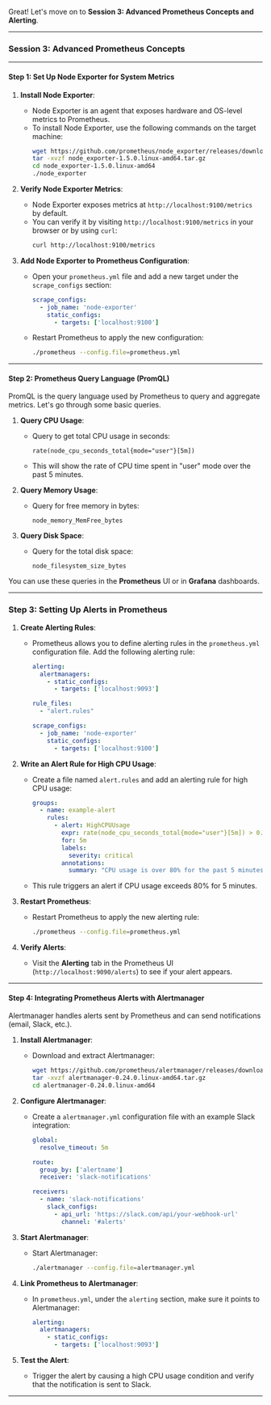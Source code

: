Great! Let's move on to **Session 3: Advanced Prometheus Concepts and Alerting**.

---

### **Session 3: Advanced Prometheus Concepts**

---

#### **Step 1: Set Up Node Exporter for System Metrics**

1. **Install Node Exporter**:
   - Node Exporter is an agent that exposes hardware and OS-level metrics to Prometheus.
   - To install Node Exporter, use the following commands on the target machine:
     ```bash
     wget https://github.com/prometheus/node_exporter/releases/download/v1.5.0/node_exporter-1.5.0.linux-amd64.tar.gz
     tar -xvzf node_exporter-1.5.0.linux-amd64.tar.gz
     cd node_exporter-1.5.0.linux-amd64
     ./node_exporter
     ```

2. **Verify Node Exporter Metrics**:
   - Node Exporter exposes metrics at `http://localhost:9100/metrics` by default.
   - You can verify it by visiting `http://localhost:9100/metrics` in your browser or by using `curl`:
     ```bash
     curl http://localhost:9100/metrics
     ```

3. **Add Node Exporter to Prometheus Configuration**:
   - Open your `prometheus.yml` file and add a new target under the `scrape_configs` section:
     ```yaml
     scrape_configs:
       - job_name: 'node-exporter'
         static_configs:
           - targets: ['localhost:9100']
     ```
   - Restart Prometheus to apply the new configuration:
     ```bash
     ./prometheus --config.file=prometheus.yml
     ```

---

#### **Step 2: Prometheus Query Language (PromQL)**

PromQL is the query language used by Prometheus to query and aggregate metrics. Let's go through some basic queries.

1. **Query CPU Usage**:
   - Query to get total CPU usage in seconds:
     ```promql
     rate(node_cpu_seconds_total{mode="user"}[5m])
     ```
   - This will show the rate of CPU time spent in "user" mode over the past 5 minutes.

2. **Query Memory Usage**:
   - Query for free memory in bytes:
     ```promql
     node_memory_MemFree_bytes
     ```

3. **Query Disk Space**:
   - Query for the total disk space:
     ```promql
     node_filesystem_size_bytes
     ```

You can use these queries in the **Prometheus** UI or in **Grafana** dashboards.

---

### **Step 3: Setting Up Alerts in Prometheus**

1. **Create Alerting Rules**:
   - Prometheus allows you to define alerting rules in the `prometheus.yml` configuration file. Add the following alerting rule:
     ```yaml
     alerting:
       alertmanagers:
         - static_configs:
           - targets: ['localhost:9093']

     rule_files:
       - "alert.rules"

     scrape_configs:
       - job_name: 'node-exporter'
         static_configs:
           - targets: ['localhost:9100']
     ```

2. **Write an Alert Rule for High CPU Usage**:
   - Create a file named `alert.rules` and add an alerting rule for high CPU usage:
     ```yaml
     groups:
       - name: example-alert
         rules:
           - alert: HighCPUUsage
             expr: rate(node_cpu_seconds_total{mode="user"}[5m]) > 0.8
             for: 5m
             labels:
               severity: critical
             annotations:
               summary: "CPU usage is over 80% for the past 5 minutes"
     ```
   - This rule triggers an alert if CPU usage exceeds 80% for 5 minutes.

3. **Restart Prometheus**:
   - Restart Prometheus to apply the new alerting rule:
     ```bash
     ./prometheus --config.file=prometheus.yml
     ```

4. **Verify Alerts**:
   - Visit the **Alerting** tab in the Prometheus UI (`http://localhost:9090/alerts`) to see if your alert appears.

---

#### **Step 4: Integrating Prometheus Alerts with Alertmanager**

Alertmanager handles alerts sent by Prometheus and can send notifications (email, Slack, etc.).

1. **Install Alertmanager**:
   - Download and extract Alertmanager:
     ```bash
     wget https://github.com/prometheus/alertmanager/releases/download/v0.24.0/alertmanager-0.24.0.linux-amd64.tar.gz
     tar -xvzf alertmanager-0.24.0.linux-amd64.tar.gz
     cd alertmanager-0.24.0.linux-amd64
     ```

2. **Configure Alertmanager**:
   - Create a `alertmanager.yml` configuration file with an example Slack integration:
     ```yaml
     global:
       resolve_timeout: 5m

     route:
       group_by: ['alertname']
       receiver: 'slack-notifications'

     receivers:
       - name: 'slack-notifications'
         slack_configs:
           - api_url: 'https://slack.com/api/your-webhook-url'
             channel: '#alerts'
     ```

3. **Start Alertmanager**:
   - Start Alertmanager:
     ```bash
     ./alertmanager --config.file=alertmanager.yml
     ```

4. **Link Prometheus to Alertmanager**:
   - In `prometheus.yml`, under the `alerting` section, make sure it points to Alertmanager:
     ```yaml
     alerting:
       alertmanagers:
         - static_configs:
           - targets: ['localhost:9093']
     ```

5. **Test the Alert**:
   - Trigger the alert by causing a high CPU usage condition and verify that the notification is sent to Slack.

---

